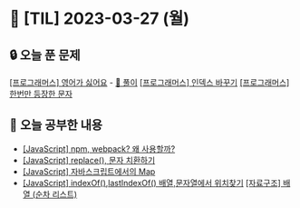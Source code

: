 # 📆 [TIL] 2023-03-27 (월)

## 🔒 오늘 푼 문제

[[프로그래머스] 영어가 싫어요](https://school.programmers.co.kr/learn/courses/30/lessons/120894) - [🔑 풀이](https://monsta-zo.github.io/%EB%AC%B8%EC%A0%9C%ED%92%80%EC%9D%B4/ps-%EC%98%81%EC%96%B4%EA%B0%80%EC%8B%AB%EC%96%B4%EC%9A%94/)
[[프로그래머스] 인덱스 바꾸기](https://school.programmers.co.kr/learn/courses/30/lessons/120895)
[[프로그래머스] 한번만 등장한 문자](https://school.programmers.co.kr/learn/courses/30/lessons/120896)

## 📝 오늘 공부한 내용

- [[JavaScript] npm, webpack? 왜 사용할까?](https://monsta-zo.github.io/javascript/js-tool/)
- [[JavaScript] replace(), 문자 치환하기](https://monsta-zo.github.io/javascript/js-replace/)
- [[JavaScript] 자바스크립트에서의 Map](https://monsta-zo.github.io/javascript/js-map/)
- [[JavaScript] indexOf(),lastIndexOf() 배열,문자열에서 위치찾기](https://monsta-zo.github.io/javascript/js-indexof/)
  [[자료구조] 배열 (순차 리스트)]()

